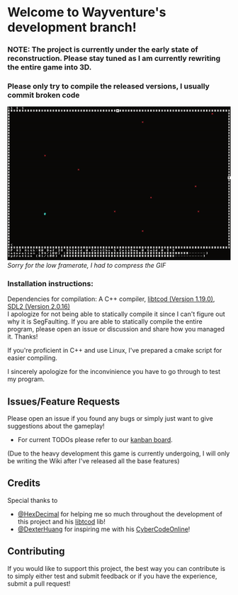 # Welcome to Wayventure's development branch!

### NOTE: The project is currently under the early state of reconstruction. Please stay tuned as I am currently rewriting the entire game into 3D.

### Please only try to compile the released versions, I usually commit broken code

![wayventure.gif](wayventure.gif)  
*Sorry for the low framerate, I had to compress the GIF*

### Installation instructions:
Dependencies for compilation: A C++ compiler, [libtcod (Version 1.19.0)](https://github.com/libtcod/libtcod), [SDL2 (Version 2.0.16)](https://www.libsdl.org/download-2.0.php)  
I apologize for not being able to statically compile it since I can't figure out why it is SegFaulting. If you are able to statically compile the entire program, please open an issue or discussion and share how you managed it. Thanks!

If you're proficient in C++ and use Linux, I've prepared a cmake script for easier compiling.

I sincerely apologize for the inconvinience you have to go through to test my program.
## Issues/Feature Requests
Please open an issue if you found any bugs or simply just want to give suggestions about the gameplay!
- For current TODOs please refer to our [kanban board](https://app.gitkraken.com/glo/board/YVe6OSzWtwBMT89r).

(Due to the heavy development this game is currently undergoing, I will only be writing the Wiki after I've released all the base features)
## Credits
Special thanks to 
- [@HexDecimal](https://github.com/HexDecimal) for helping me so much throughout the development of this project and his [libtcod](https://github.com/libtcod/libtcod) lib!
- [@DexterHuang](https://github.com/DexterHuang) for inspiring me with his [CyberCodeOnline](https://github.com/DexterHuang/CyberCodeOnline)!
## Contributing
If you would like to support this project, the best way you can contribute is to simply either test and submit feedback or if you have the experience, submit a pull request!
